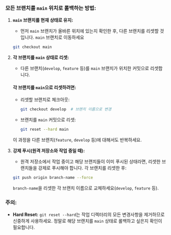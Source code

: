 ### 모든 브랜치를 `main` 위치로 롤백하는 방법:


1. **`main` 브랜치를 현재 상태로 유지:**
    - 먼저 `main` 브랜치가 올바른 위치에 있는지 확인한 후, 다른 브랜치를 리셋할 것입니다. `main` 브랜치로 이동하세요

   ```bash
   git checkout main
   ```

2. **각 브랜치를 `main` 상태로 리셋:** 
    - 다른 브랜치(`develop`, `feature` 등)를 `main` 브랜치가 위치한 커밋으로 리셋합니다.

   #### 각 브랜치를 `main`으로 리셋하려면:

   - 리셋할 브랜치로 체크아웃:

     ```bash
     git checkout develop  # 브랜치 이름으로 변경
     ```

   - 브랜치를 `main` 커밋으로 리셋:

     ```bash
     git reset --hard main
     ```

   이 과정을 다른 브랜치(`feature`, `develop` 등)에 대해서도 반복하세요.

3. **강제 푸시(원격 저장소와 작업 중일 때):**
    - 원격 저장소에서 작업 중이고 해당 브랜치들이 이미 푸시된 상태라면, 리셋한 브랜치들을 강제로 푸시해야 합니다.
   각 브랜치를 리셋한 후:

   ```bash
   git push origin branch-name --force
   ```

   `branch-name`을 리셋한 각 브랜치 이름으로 교체하세요(`develop`, `feature` 등).

### 주의:

- **Hard Reset:** `git reset --hard`는 작업 디렉터리의 모든 변경사항을 제거하므로 신중하게 사용하세요. 정말로 해당 브랜치를 `main` 상태로 롤백하고 싶은지 확인이 필요합니다.

